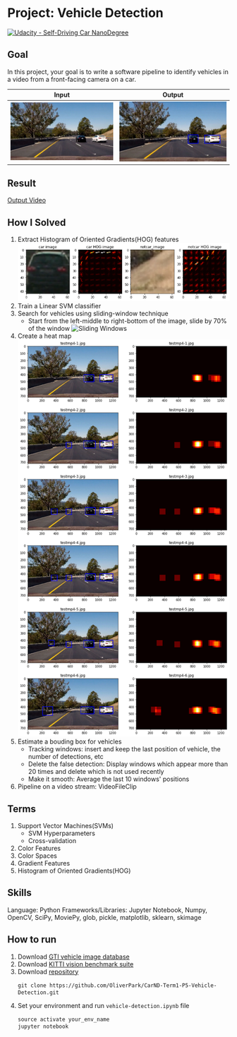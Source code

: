 # Project: Vehicle Detection

[![Udacity - Self-Driving Car NanoDegree](https://s3.amazonaws.com/udacity-sdc/github/shield-carnd.svg)](http://www.udacity.com/drive)

## Goal
In this project, your goal is to write a software pipeline to identify vehicles in a video from a front-facing camera on a car. 

| Input                           | Output                            |
| ------------------------------- | --------------------------------- |
| ![Input Image](input_image.jpg) | ![Output Image](output_image.jpg) |

## Result
[Output Video](https://youtu.be/HPcA40QtczQ)

## How I Solved
1. Extract Histogram of Oriented Gradients(HOG) features
   ![HOG](hog_features_image.png)
2. Train a Linear SVM classifier
3. Search for vehicles using sliding-window technique
   - Start from the left-middle to right-bottom of the image, slide by 70% of the window
     ![Sliding Windows](sliding_windows_image.png)
4. Create a heat map
   ![Heat Map](heat_map_image.png)
5. Estimate a bouding box for vehicles
   - Tracking windows: insert and keep the last position of vehicle, the number of detections, etc
   - Delete the false detection: Display windows which appear more than 20 times and delete which is not used recently
   - Make it smooth: Average the last 10 windows' positions
6. Pipeline on a video stream: VideoFileClip

## Terms
1. Support Vector Machines(SVMs)
   - SVM Hyperparameters
   - Cross-validation
2. Color Features
3. Color Spaces
4. Gradient Features
5. Histogram of Oriented Gradients(HOG)

## Skills
Language: Python
Frameworks/Libraries: Jupyter Notebook, Numpy, OpenCV, SciPy, MoviePy, glob, pickle, matplotlib, sklearn, skimage

## How to run
1. Download [GTI vehicle image database](http://www.gti.ssr.upm.es/data/Vehicle_database.html)
2. Download [KITTI vision benchmark suite](http://www.cvlibs.net/datasets/kitti/)
3. Download [repository](https://github.com/OliverPark/CarND-Term1-P5-Vehicle-Detection.git)
   ```Shell
   git clone https://github.com/OliverPark/CarND-Term1-P5-Vehicle-Detection.git
   ```
4. Set your environment and run `vehicle-detection.ipynb` file
   ```Shell
   source activate your_env_name
   jupyter notebook
   ```